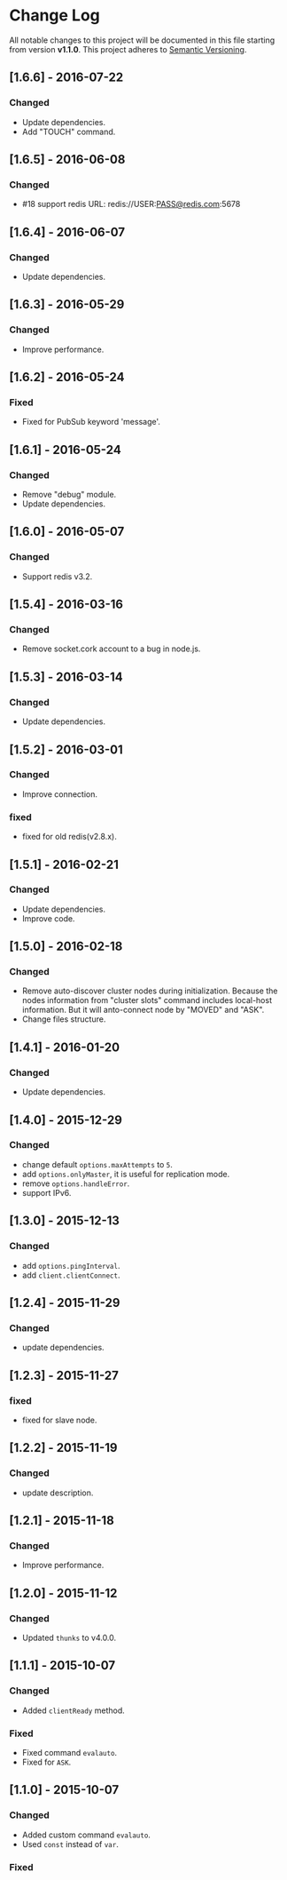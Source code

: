 # Change Log

All notable changes to this project will be documented in this file starting from version **v1.1.0**.
This project adheres to [Semantic Versioning](http://semver.org/).

## [1.6.6] - 2016-07-22
### Changed

- Update dependencies.
- Add "TOUCH" command.

## [1.6.5] - 2016-06-08
### Changed

- #18 support redis URL: redis://USER:PASS@redis.com:5678

## [1.6.4] - 2016-06-07
### Changed

- Update dependencies.

## [1.6.3] - 2016-05-29
### Changed

- Improve performance.

## [1.6.2] - 2016-05-24
### Fixed

- Fixed for PubSub keyword 'message'.

## [1.6.1] - 2016-05-24
### Changed

- Remove "debug" module.
- Update dependencies.

## [1.6.0] - 2016-05-07
### Changed

- Support redis v3.2.

## [1.5.4] - 2016-03-16
### Changed

- Remove socket.cork account to a bug in node.js.

## [1.5.3] - 2016-03-14
### Changed

- Update dependencies.

## [1.5.2] - 2016-03-01
### Changed

- Improve connection.

### fixed

- fixed for old redis(v2.8.x).

## [1.5.1] - 2016-02-21
### Changed

- Update dependencies.
- Improve code.

## [1.5.0] - 2016-02-18
### Changed

- Remove auto-discover cluster nodes during initialization. Because the nodes information
from "cluster slots" command includes local-host information. But it will anto-connect
node by "MOVED" and "ASK".
- Change files structure.

## [1.4.1] - 2016-01-20
### Changed

- Update dependencies.

## [1.4.0] - 2015-12-29
### Changed

- change default `options.maxAttempts` to `5`.
- add `options.onlyMaster`, it is useful for replication mode.
- remove `options.handleError`.
- support IPv6.

## [1.3.0] - 2015-12-13
### Changed

- add `options.pingInterval`.
- add `client.clientConnect`.

## [1.2.4] - 2015-11-29
### Changed

- update dependencies.

## [1.2.3] - 2015-11-27
### fixed

- fixed for slave node.

## [1.2.2] - 2015-11-19
### Changed

- update description.

## [1.2.1] - 2015-11-18
### Changed

- Improve performance.

## [1.2.0] - 2015-11-12
### Changed

- Updated `thunks` to v4.0.0.

## [1.1.1] - 2015-10-07
### Changed

- Added `clientReady` method.

### Fixed

- Fixed command `evalauto`.
- Fixed for `ASK`.

## [1.1.0] - 2015-10-07
### Changed

- Added custom command `evalauto`.
- Used `const` instead of `var`.

### Fixed
